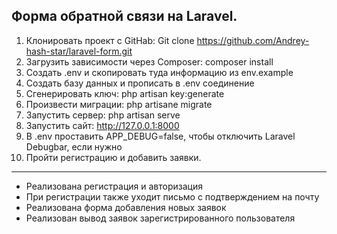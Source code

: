 ## Форма обратной связи на Laravel.

1. Клонировать проект с GitHab: Git clone https://github.com/Andrey-hash-star/laravel-form.git
2. Загрузить зависимости через Composer: composer install
3. Создать .env и скопировать туда информацию из env.example 
4. Создать базу данных и прописать в .env соединение 
5. Сгенерировать ключ: php artisan key:generate
6. Произвести миграции: php artisane migrate
7. Запустить сервер: php artisan serve
8. Запустить сайт: http://127.0.0.1:8000
9. В .env проставить APP_DEBUG=false, чтобы отключить Laravel Debugbar, если нужно
9. Пройти регистрацию и добавить заявки.

---
- Реализована регистрация и авторизация
- При регистрации также уходит письмо с подтверждением на почту
- Реализована форма добавления новых заявок 
- Реализован вывод заявок зарегистрированного пользователя